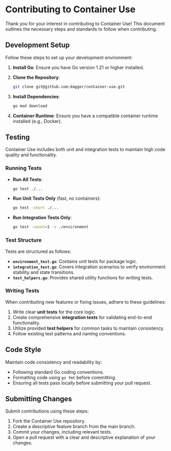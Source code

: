 # Contributing to Container Use

Thank you for your interest in contributing to Container Use! This document outlines the necessary steps and standards to follow when contributing.

## Development Setup

Follow these steps to set up your development environment:

1. **Install Go**: Ensure you have Go version 1.21 or higher installed.
2. **Clone the Repository**:

   ```bash
   git clone git@github.com:dagger/container-use.git
   ```
3. **Install Dependencies**:

   ```bash
   go mod download
   ```
4. **Container Runtime**: Ensure you have a compatible container runtime installed (e.g., Docker).

## Testing

Container Use includes both unit and integration tests to maintain high code quality and functionality.

### Running Tests

* **Run All Tests**:

  ```bash
  go test ./...
  ```

* **Run Unit Tests Only** (fast, no containers):

  ```bash
  go test -short ./...
  ```

* **Run Integration Tests Only**:

  ```bash
  go test -count=1 -v ./environment
  ```

### Test Structure

Tests are structured as follows:

* **`environment_test.go`**: Contains unit tests for package logic.
* **`integration_test.go`**: Covers integration scenarios to verify environment stability and state transitions.
* **`test_helpers.go`**: Provides shared utility functions for writing tests.

### Writing Tests

When contributing new features or fixing issues, adhere to these guidelines:

1. Write clear **unit tests** for the core logic.
2. Create comprehensive **integration tests** for validating end-to-end functionality.
3. Utilize provided **test helpers** for common tasks to maintain consistency.
4. Follow existing test patterns and naming conventions.

## Code Style

Maintain code consistency and readability by:

* Following standard Go coding conventions.
* Formatting code using `go fmt` before committing.
* Ensuring all tests pass locally before submitting your pull request.

## Submitting Changes

Submit contributions using these steps:

1. Fork the Container Use repository.
2. Create a descriptive feature branch from the main branch.
3. Commit your changes, including relevant tests.
4. Open a pull request with a clear and descriptive explanation of your changes.
